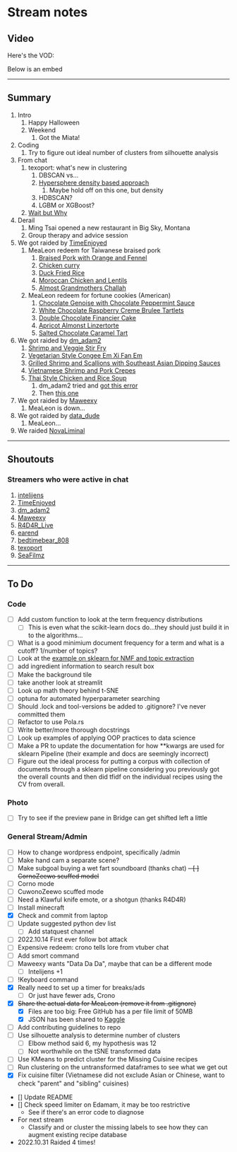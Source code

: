 # Stream notes

## Video

Here's the VOD:

Below is an embed

---

## Summary

1. Intro
   1. Happy Halloween
   2. Weekend
      1. Got the Miata!
2. Coding
   1. Try to figure out ideal number of clusters from silhouette analysis
3. From chat
   1. texoport: what's new in clustering
      1. DBSCAN vs...
      2. [Hypersphere density based approach](https://arxiv.org/ftp/arxiv/papers/1912/1912.00643.pdf)
         1. Maybe hold off on this one, but density
      3. HDBSCAN?
      4. LGBM or XGBoost?
   2. [Wait but Why](https://waitbutwhy.com/2020/09/universe.html)
4. Derail
   1. Ming Tsai opened a new restaurant in Big Sky, Montana
   2. Group therapy and advice session
5. We got raided by [TimeEnjoyed](https://www.twitch.tv/timeenjoyed)
   1. MeaLeon redeem for Taiwanese braised pork
      1. [Braised Pork with Orange and Fennel](https://www.epicurious.com/recipes/food/views/braised-pork-with-orange-and-fennel-109014)
      2. [Chicken curry](https://www.epicurious.com/recipes/food/views/chicken-curry-109207)
      3. [Duck Fried Rice](https://www.epicurious.com/recipes/food/views/duck-fried-rice-234151)
      4. [Moroccan Chicken and Lentils](https://www.epicurious.com/recipes/food/views/moroccan-chicken-and-lentils-109056)
      5. [Almost Grandmothers Challah](https://www.epicurious.com/recipes/food/views/almost-grandmothers-challah-463)
   2. MeaLeon redeem for fortune cookies (American)
      1. [Chocolate Genoise with Chocolate Peppermint Sauce](https://www.epicurious.com/recipes/food/views/chocolate-genoise-with-chocolate-peppermint-ganache-5114)
      2. [White Chocolate Raspberry Creme Brulee Tartlets](https://www.epicurious.com/recipes/food/views/white-chocolate-raspberry-creme-brulee-tartlets-104531)
      3. [Double Chocolate Financier Cake](https://www.epicurious.com/recipes/food/views/double-chocolate-financier-cake-236255)
      4. [Apricot Almonst Linzertorte](https://www.epicurious.com/recipes/food/views/apricot-almond-linzertorte-351443)
      5. [Salted Chocolate Caramel Tart](https://www.epicurious.com/recipes/food/views/salted-chocolate-caramel-tart-51252880)
6. We got raided by [dm_adam2](https://www.twitch.tv/dm_adam2)
   1. [Shrimp and Veggie Stir Fry](https://www.epicurious.com/recipes/food/views/shrimp-and-veggie-stir-fry-240526)
   2. [Vegetarian Style Congee Em Xi Fan Em](https://www.epicurious.com/recipes/food/views/vegetarian-style-congee-em-xi-fan-em-237647)
   3. [Grilled Shrimp and Scallions with Southeast Asian Dipping Sauces](https://www.epicurious.com/recipes/food/views/grilled-shrimp-and-scallions-with-southeast-asian-dipping-sauces-238568)
   4. [Vietnamese Shrimp and Pork Crepes](https://www.epicurious.com/recipes/food/views/vietnamese-shrimp-and-pork-crepes-238439)
   5. [Thai Style Chicken and Rice Soup](https://www.epicurious.com/recipes/food/views/thai-style-chicken-and-rice-soup-109019)
      1. dm_adam2 tried and [got this error](https://ibb.co/L6t3qJ7)
      2. Then [this one](https://ibb.co/X5V3j22)
7. We got raided by [Maweexy](https://www.twitch.tv/maweexy)
   1. MeaLeon is down...
8. We got raided by [data_dude](https://www.twitch.tv/data_dude)
   1. MeaLeon...
9. We raided [NovaLiminal](https://www.twitch.tv/novaliminal)

---

## Shoutouts

### Streamers who were active in chat

1. [intelijens](https://www.twitch.tv/intelijens)
2. [TimeEnjoyed](https://www.twitch.tv/timeenjoyed)
3. [dm_adam2](https://www.twitch.tv/dm_adam2)
4. [Maweexy](https://www.twitch.tv/maweexy)
5. [R4D4R_Live](https://www.twitch.tv/r4d4r_live)
6. [earend](https://www.twitch.tv/earend)
7. [bedtimebear_808](https://www.twitch.tv/bedtimebear_808)
8. [texoport](https://www.twitch.tv/texoport)
9. [SeaFilmz](https://www.twitch.tv/seafilmz)

---

## To Do

### Code

- [ ] Add custom function to look at the term frequency distributions
  - [ ] This is even what the scikit-learn docs do...they should just build it in to the algorithms...
- [ ] What is a good minimium document frequency for a term and what is a cutoff? 1/number of topics?
- [ ] Look at the [example on sklearn for NMF and topic extraction](https://scikit-learn.org/stable/auto_examples/applications/plot_topics_extraction_with_nmf_lda.html#sphx-glr-auto-examples-applications-plot-topics-extraction-with-nmf-lda-py)
- [ ] add ingredient information to search result box
- [ ] Make the background tile
- [ ] take another look at streamlit
- [ ] Look up math theory behind t-SNE
- [ ] optuna for automated hyperparameter searching
- [ ] Should .lock and tool-versions be added to .gitignore? I've never committed them
- [ ] Refactor to use Pola.rs
- [ ] Write better/more thorough docstrings
- [ ] Look up examples of applying OOP practices to data science
- [ ] Make a PR to update the documentation for how **kwargs are used for sklearn Pipeline (their example and docs are seemingly incorrect)
- [ ] Figure out the ideal process for putting a corpus with collection of documents through a sklearn pipeline considering you previously got the overall counts and then did tfidf on the individual recipes using the CV from overall.

### Photo

- [ ] Try to see if the preview pane in Bridge can get shifted left a little

### General Stream/Admin

- [ ] How to change wordpress endpoint, specifically /admin
- [ ] Make hand cam a separate scene?
- [ ] Make subgoal buying a wet fart soundboard (thanks chat)
~~- [ ] CornoZeewo scuffed model~~
- [ ] Corno mode
- [ ] CuwonoZeewo scuffed mode
- [ ] Need a Klawful knife emote, or a shotgun (thanks R4D4R)
- [ ] Install minecraft
- [X] Check and commit from laptop
- [ ] Update suggested python dev list
  - [ ] Add statquest channel
- [ ] 2022.10.14 First ever follow bot attack
- [ ] Expensive redeem: crono tells lore from vtuber chat
- [ ] Add smort command
- [ ] Maweexy wants "Data Da Da", maybe that can be a different mode
  - [ ] Intelijens +1
- [ ] !Keyboard command
- [X] Really need to set up a timer for breaks/ads
  - [ ] Or just have fewer ads, Crono
- [X] ~~Share the actual data for MeaLeon (remove it from .gitignore)~~
  - [X] Files are too big: Free GitHub has a per file limit of 50MB
  - [X] JSON has been shared to [Kaggle](https://www.kaggle.com/datasets/awchen/ogmealeondata)
- [ ] Add contributing guidelines to repo
- [ ] Use silhouette analysis to determine number of clusters
  - [ ] Elbow method said 6, my hypothesis was 12
  - [ ] Not worthwhile on the tSNE transformed data
- [ ] Use KMeans to predict cluster for the Missing Cuisine recipes
- [ ] Run clustering on the untransformed dataframes to see what we get out
- [X] Fix cuisine filter (Vietnamese did not exclude Asian or Chinese, want to check "parent" and "sibling" cuisines)
- [] Update README
- [] Check speed limiter on Edamam, it may be too restrictive
  - See if there's an error code to diagnose
- For next stream
  - Classify and or cluster the missing labels to see how they can augment existing recipe database
- 2022.10.31 Raided 4 times!
